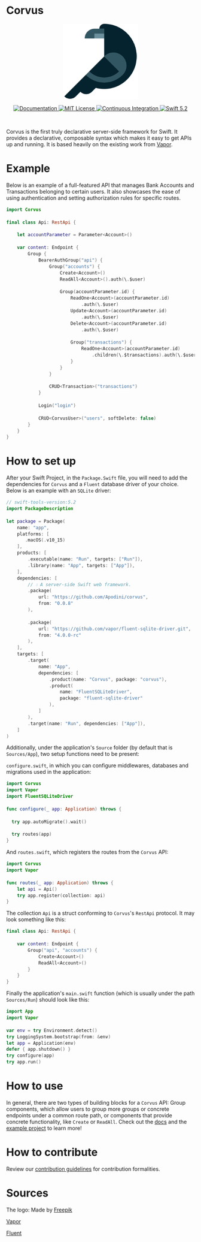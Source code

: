 # Corvus

<p align="center">
  <img width="200" src="https://raw.githubusercontent.com/Apodini/corvus/master/images/crow.png">
</p>

<p align="center">
	<a href="https://apodini.github.io/corvus/">
        <img src="http://img.shields.io/badge/read_the-docs-2196f3.svg" alt="Documentation">
    </a>
    <a href="LICENSE">
        <img src="https://img.shields.io/badge/license-MIT-brightgreen.svg" alt="MIT License">
    </a>
    <a href="https://github.com/Apodini/corvus/actions">
        <img src="https://github.com/Apodini/corvus/workflows/test/badge.svg?branch=master" alt="Continuous Integration">
    </a>
    <a href="https://swift.org">
        <img src="https://img.shields.io/badge/swift-5.2-brightgreen.svg" alt="Swift 5.2">
    </a>
</p>

<br>

Corvus is the first truly declarative server-side framework for Swift. It provides a declarative, composable syntax which makes it easy to get APIs up and running. It is based heavily on the existing work from [Vapor](https://github.com/vapor/vapor).

# Example

Below is an example of a full-featured API that manages Bank Accounts and Transactions belonging to certain users. It also showcases the ease of using authentication and setting authorization rules for specific routes.

```Swift
import Corvus

final class Api: RestApi {

    let accountParameter = Parameter<Account>()

    var content: Endpoint {
        Group {
            BearerAuthGroup("api") {
                Group("accounts") {
                    Create<Account>()
                    ReadAll<Account>().auth(\.$user)
                    
                    Group(accountParameter.id) {
                        ReadOne<Account>(accountParameter.id)
                            .auth(\.$user)
                        Update<Account>(accountParameter.id)
                            .auth(\.$user)
                        Delete<Account>(accountParameter.id)
                            .auth(\.$user)

                        Group("transactions") {
                            ReadOne<Account>(accountParameter.id)
                                .children(\.$transactions).auth(\.$user)
                        }
                    }
                }

                CRUD<Transaction>("transactions")
            }

            Login("login")

            CRUD<CorvusUser>("users", softDelete: false)
        }
    }
}
```

# How to set up

After your Swift Project, in the `Package.Swift` file, you will need to add the dependencies 
for `Corvus` and a `Fluent` database driver of your choice. Below is an example with an 
`SQLite` driver:

```Swift
// swift-tools-version:5.2
import PackageDescription

let package = Package(
    name: "app",
    platforms: [
       .macOS(.v10_15)
    ],
    products: [
        .executable(name: "Run", targets: ["Run"]),
        .library(name: "App", targets: ["App"]),
    ],
    dependencies: [
        // 💧 A server-side Swift web framework.
        .package(
            url: "https://github.com/Apodini/corvus",
            from: "0.0.8"
        ),

        .package(
            url: "https://github.com/vapor/fluent-sqlite-driver.git",
            from: "4.0.0-rc"
        ),
    ],
    targets: [
        .target(
            name: "App",
            dependencies: [
                .product(name: "Corvus", package: "corvus"),
                .product(
                    name: "FluentSQLiteDriver",
                    package: "fluent-sqlite-driver"
                ),
            ]
        ),
        .target(name: "Run", dependencies: ["App"]),
    ]
)
```

Additionally, under the application's `Source` folder (by default that is `Sources/App`), two setup functions need to be present:

`configure.swift`, in which you can configure middlewares, databases and migrations used
in the application:

```Swift
import Corvus
import Vapor
import FluentSQLiteDriver

func configure(_ app: Application) throws {

  try app.autoMigrate().wait()

  try routes(app)
}
```

And `routes.swift`, which registers the routes from the `Corvus` API:
```Swift
import Corvus
import Vapor

func routes(_ app: Application) throws {
    let api = Api()
    try app.register(collection: api)
}
```

The collection `Api` is a struct conforming to `Corvus`'s `RestApi` protocol. It may look
something like this:

```Swift
final class Api: RestApi {

    var content: Endpoint {
        Group("api", "accounts") {
            Create<Account>()
            ReadAll<Account>()
        }
    }
}
```

Finally the application's `main.swift` function (which is usually under the path `Sources/Run`) should look like this:

```Swift
import App
import Vapor

var env = try Environment.detect()
try LoggingSystem.bootstrap(from: &env)
let app = Application(env)
defer { app.shutdown() }
try configure(app)
try app.run()
```

# How to use

In general, there are two types of building blocks for a `Corvus` API: Group components, which
allow users to group more groups or concrete endpoints under a common route path, or 
components that provide concrete functionality, like `Create` or `ReadAll`. Check out the 
[docs](https://apodini.github.io/corvus-docs/) and the [example project](https://github.com/Apodini/corvus-example-project) to learn more!

# How to contribute

Review our [contribution guidelines](https://github.com/Apodini/.github/blob/master/CONTRIBUTING.md) for contribution formalities.

# Sources
The logo: Made by [Freepik](https://www.flaticon.com/authors/freepik)

[Vapor](https://github.com/vapor/vapor)

[Fluent](https://github.com/vapor/fluent)
